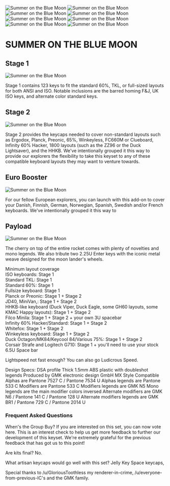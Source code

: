 ![Summer on the Blue Moon](http://i.imgur.com/C6dMFru.jpg)
![Summer on the Blue Moon](http://i.imgur.com/TvnYeqp.jpg)
![Summer on the Blue Moon](http://i.imgur.com/dVB1Jr3.jpg)
![Summer on the Blue Moon](http://i.imgur.com/mr96ydh.jpg)
![Summer on the Blue Moon](http://i.imgur.com/pPvY7t5.jpg)
![Summer on the Blue Moon](http://i.imgur.com/PrThK3j.jpg)
![Summer on the Blue Moon](http://i.imgur.com/d5NwyVm.jpg)
![Summer on the Blue Moon](http://i.imgur.com/1dtF77y.jpg)

# SUMMER ON THE BLUE MOON

## Stage 1

![Summer on the Blue Moon](http://i.imgur.com/xuXyJmr.png)

Stage 1 contains 123 keys to fit the standard 60%, TKL, or full-sized layouts for both ANSI and ISO. Notable inclusions are the barred homing F&J, UK ISO keys, and alternate color standard keys.


## Stage 2

![Summer on the Blue Moon](http://i.imgur.com/2qWxBEC.png)

Stage 2 provides the keycaps needed to cover non-standard layouts such as Ergodox, Planck, Preonic, 65%, Winkeyless, FC660M or Clueboard, Infinity 60% Hacker, 1800 layouts (such as the ZZ96 or the Duck Lightsaver), and the HHKB. We've intentionally grouped it this way to provide our explorers the flexibility to take this keyset to any of these compatible keyboard layouts they may want to venture towards.


## Euro Booster

![Summer on the Blue Moon](http://i.imgur.com/VvjXWay.png)

For our fellow European explorers, you can launch with this add-on to cover your Danish, Finnish, German, Norwegian, Spanish, Swedish and/or French keyboards. We've intentionally grouped it this way to


## Payload

![Summer on the Blue Moon](http://i.imgur.com/vxjrBfk.png)

The cherry on top of the entire rocket comes with plenty of novelties and mono legends. We also tribute two 2.25U Enter keys with the iconic metal weave designed for the moon lander's wheels.


Minimum layout coverage
<br>ISO keyboards: Stage 1
<br>Standard TKL: Stage 1
<br>Standard 60%: Stage 1
<br>Fullsize keyboard: Stage 1
<br>Planck or Preonic: Stage 1 + Stage 2
<br>JD40, MiniVan,: Stage 1 + Stage 2
<br>HHKB-like keyboard (Duck Viper, Duck Eagle, some GH60 layouts, some KMAC Happy layouts): Stage 1 + Stage 2
<br>Filco Minila: Stage 1 + Stage 2 + your own 3U spacebar
<br>Infinity 60% Hacker/Standard: Stage 1 + Stage 2
<br>Whitefox: Stage 1 + Stage 2
<br>Winkeyless keyboard: Stage 1 + Stage 2
<br>Duck Octagon/MK84/Keycool 84/Various 75%: Stage 1 + Stage 2
<br>Corsair Strafe and Logitech G710: Stage 1 + you'll need to use your stock 6.5U Space bar

Lightspeed not fast enough? You can also go Ludicrous Speed.

Design Specs:
DSA profile
Thick 1.5mm ABS plastic with doubleshot legends
Produced by GMK electronic design GmbH
MX Style Compatible
Alphas are Pantone 7527 C / Pantone 7534 U
Alphas legends are Pantone 533 C
Modifiers are Pantone 533 C
Modifiers legends are GMK N5
Mono legends are the main modifier colors inversed
Alternate modifiers are GMK N6 / Pantone 141 C / Pantone 128 U
Alternate modifiers legends are GMK BR1 / Pantone 729 C / Pantone 2014 U

### Frequent Asked Questions

When's the Group Buy?
If you are interested on this set, you can now vote here. This is an interest check to help us get more feedback to further our development of this keyset. We're extremely grateful for the previous feedback that has got us to this point!

Are kits final?
No.

What artisan keycaps would go well with this set?
Jelly Key Space keycaps,

Special thanks to /u/GloriousToothless my renderer-in-crime, /u/everyone-from-previous-IC's and the GMK family.
